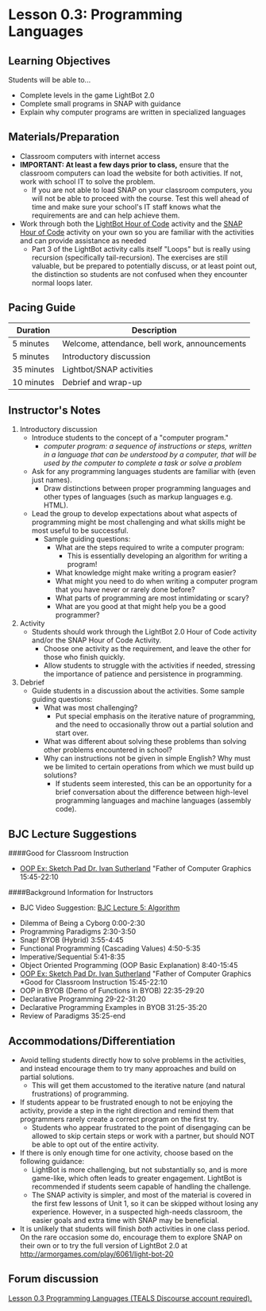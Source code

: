 <!--- REVISED -->
# Lesson 0.3: Programming Languages

## Learning Objectives

Students will be able to...

-   Complete levels in the game LightBot 2.0
-   Complete small programs in SNAP with guidance
-   Explain why computer programs are written in specialized languages

## Materials/Preparation

-   Classroom computers with internet access
-   **IMPORTANT: At least a few days prior to class,** ensure that the classroom computers can load the website for both activities.  If not, work with school IT to solve the problem.
    -   If you are not able to load SNAP on your classroom computers, you will not be able to proceed with the course.  Test this well ahead of time and make sure your school's IT staff knows what the requirements are and can help achieve them.
-   Work through both the [LightBot Hour of Code](http://lightbot.com/hocflash.html) activity and the [SNAP Hour of Code](http://snap.berkeley.edu/hoc/) activity on your own so you are familiar with the activities and can provide assistance as needed
    -   Part 3 of the LightBot activity calls itself "Loops" but is really using recursion (specifically tail-recursion). The exercises are still valuable, but be prepared to potentially discuss, or at least point out, the distinction so students are not confused when they encounter normal loops later.

## Pacing Guide

| Duration   | Description                                   |
| ---------- | --------------------------------------------- |
| 5 minutes  | Welcome, attendance, bell work, announcements |
| 5 minutes  | Introductory discussion                       |
| 35 minutes | Lightbot/SNAP activities                      |
| 10 minutes | Debrief and wrap-up                           |

## Instructor's Notes


1.  Introductory discussion
    -   Introduce students to the concept of a "computer program."
        -   _computer program: a sequence of instructions or steps, written in a language that can be understood by a computer, that will be used by the computer to complete a task or solve a problem_
    -   Ask for any programming languages students are familiar with (even just names).
        -   Draw distinctions between proper programming languages and other types of languages (such as markup languages e.g. HTML).
    -   Lead the group to develop expectations about what aspects of programming might be most challenging and what skills might be most useful to be successful.
        -   Sample guiding questions:
            -   What are the steps required to write a computer program:
                -   This is essentially developing an algorithm for writing a program!
            -   What knowledge might make writing a program easier?
            -   What might you need to do when writing a computer program that you have never or rarely done before?
            -   What parts of programming are most intimidating or scary?
            -   What are you good at that might help you be a good programmer?
2.  Activity
    -   Students should work through the LightBot 2.0 Hour of Code activity and/or the SNAP Hour of Code Activity.
        -   Choose one activity as the requirement, and leave the other for those who finish quickly.
        -   Allow students to struggle with the activities if needed, stressing the importance of patience and persistence in programming.
3.  Debrief
    -   Guide students in a discussion about the activities. Some sample guiding questions:
        -   What was most challenging?
            -   Put special emphasis on the iterative nature of programming, and the need to occasionally throw out a partial solution and start over.
        -   What was different about solving these problems than solving other problems encountered in school?
        -   Why can instructions not be given in simple English? Why must we be limited to certain operations from which we must build up solutions?
            -   If students seem interested, this can be an opportunity for a brief conversation about the difference between high-level programming languages and machine languages (assembly code).

## BJC Lecture Suggestions
####Good for Classroom Instruction
- [OOP Ex: Sketch Pad Dr. Ivan Sutherland](http://www.youtube.com/watch?v=_4ScHcLvQnw&t=15m45s) "Father of Computer Graphics  15:45-22:10


####Background Information for Instructors
* BJC Video Suggestion: [BJC Lecture 5: Algorithm](https://www.youtube.com/watch?v=_4ScHcLvQnw)
 - Dilemma of Being a Cyborg 0:00-2:30
 - Programming Paradigms 2:30-3:50
 - Snap! BYOB (Hybrid) 3:55-4:45
 - Functional Programming (Cascading Values) 4:50-5:35
 - Imperative/Sequential 5:41-8:35
 - Object Oriented Programming (OOP Basic Explanation) 8:40-15:45
 - [OOP Ex: Sketch Pad Dr. Ivan Sutherland](http://www.youtube.com/watch?v=_4ScHcLvQnw&t=15m45s) "Father of Computer Graphics *Good for Classroom Instruction 15:45-22:10
 - OOP in BYOB (Demo of Functions in BYOB) 22:35-29:20
 - Declarative Programming 29-22-31:20
 - Declarative Programming Examples in BYOB 31:25-35:20
 - Review of Paradigms 35:25-end

## Accommodations/Differentiation

-   Avoid telling students directly how to solve problems in the activities, and instead encourage them to try many approaches and build on partial solutions.
    -   This will get them accustomed to the iterative nature (and natural frustrations) of programming.
-   If students appear to be frustrated enough to not be enjoying the activity, provide a step in the right direction and remind them that programmers rarely create a correct program on the first try.
    -   Students who appear frustrated to the point of disengaging can be allowed to skip certain steps or work with a partner, but should NOT be able to opt out of the entire activity.
-   If there is only enough time for one activity, choose based on the following guidance:
    -   LightBot is more challenging, but not substantially so, and is more game-like, which often leads to greater engagement.  LightBot is recommended if students seem capable of handling the challenge.
    -   The SNAP activity is simpler, and most of the material is covered in the first few lessons of Unit 1, so it can be skipped without losing any experience.  However, in a suspected high-needs classroom, the easier goals and extra time with SNAP may be beneficial.
-   It is unlikely that students will finish _both_ activities in one class period.  On the rare occasion some do, encourage them to explore SNAP on their own or to try the full version of LightBot 2.0 at <http://armorgames.com/play/6061/light-bot-20>

## Forum discussion

<a href="http://forums.tealsk12.org/c/unit-0-beginnings/lesson-0-3-programming-languages" target="_blank">
Lesson 0.3 Programming Languages (TEALS Discourse account required).</a>

